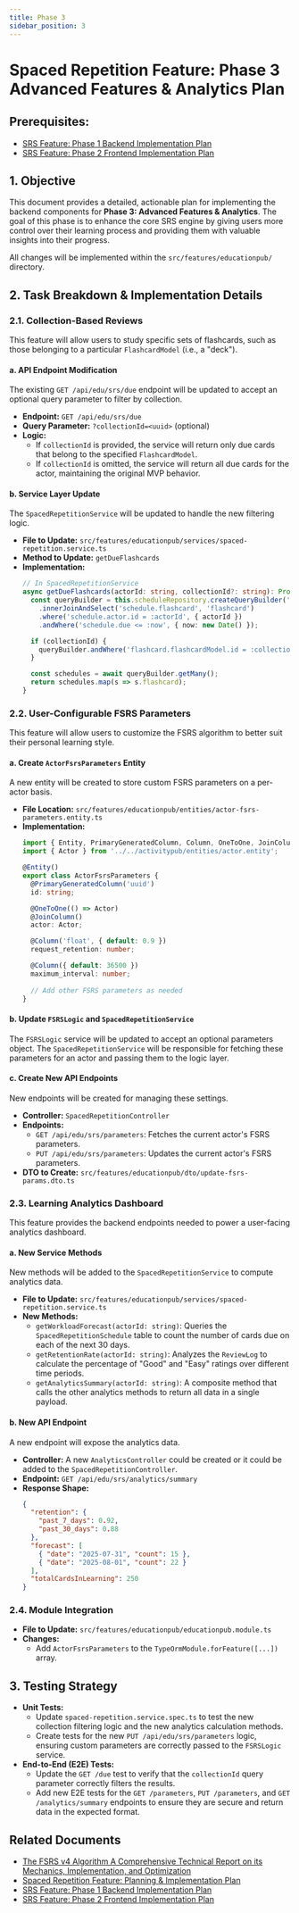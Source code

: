 ```yaml
---
title: Phase 3
sidebar_position: 3
---
```


# Spaced Repetition Feature: Phase 3 Advanced Features & Analytics Plan

## **Prerequisites:**

* [SRS Feature: Phase 1 Backend Implementation Plan](./phase1.md)
* [SRS Feature: Phase 2 Frontend Implementation Plan](./phase2.md)

## 1. Objective

This document provides a detailed, actionable plan for implementing the backend components for **Phase 3: Advanced Features & Analytics**. The goal of this phase is to enhance the core SRS engine by giving users more control over their learning process and providing them with valuable insights into their progress.

All changes will be implemented within the `src/features/educationpub/` directory.

## 2. Task Breakdown & Implementation Details

### 2.1. Collection-Based Reviews

This feature will allow users to study specific sets of flashcards, such as those belonging to a particular `FlashcardModel` (i.e., a "deck").

#### a. API Endpoint Modification

The existing `GET /api/edu/srs/due` endpoint will be updated to accept an optional query parameter to filter by collection.

* **Endpoint:** `GET /api/edu/srs/due`
* **Query Parameter:** `?collectionId=<uuid>` (optional)
* **Logic:**
    * If `collectionId` is provided, the service will return only due cards that belong to the specified `FlashcardModel`.
    * If `collectionId` is omitted, the service will return all due cards for the actor, maintaining the original MVP behavior.

#### b. Service Layer Update

The `SpacedRepetitionService` will be updated to handle the new filtering logic.

* **File to Update:** `src/features/educationpub/services/spaced-repetition.service.ts`
* **Method to Update:** `getDueFlashcards`
* **Implementation:**
    ```typescript
    // In SpacedRepetitionService
    async getDueFlashcards(actorId: string, collectionId?: string): Promise<Flashcard[]> {
      const queryBuilder = this.scheduleRepository.createQueryBuilder('schedule')
        .innerJoinAndSelect('schedule.flashcard', 'flashcard')
        .where('schedule.actor.id = :actorId', { actorId })
        .andWhere('schedule.due <= :now', { now: new Date() });

      if (collectionId) {
        queryBuilder.andWhere('flashcard.flashcardModel.id = :collectionId', { collectionId });
      }

      const schedules = await queryBuilder.getMany();
      return schedules.map(s => s.flashcard);
    }
    ```

### 2.2. User-Configurable FSRS Parameters

This feature will allow users to customize the FSRS algorithm to better suit their personal learning style.

#### a. Create `ActorFsrsParameters` Entity

A new entity will be created to store custom FSRS parameters on a per-actor basis.

* **File Location:** `src/features/educationpub/entities/actor-fsrs-parameters.entity.ts`
* **Implementation:**
    ```typescript
    import { Entity, PrimaryGeneratedColumn, Column, OneToOne, JoinColumn } from 'typeorm';
    import { Actor } from '../../activitypub/entities/actor.entity';

    @Entity()
    export class ActorFsrsParameters {
      @PrimaryGeneratedColumn('uuid')
      id: string;

      @OneToOne(() => Actor)
      @JoinColumn()
      actor: Actor;

      @Column('float', { default: 0.9 })
      request_retention: number;

      @Column({ default: 36500 })
      maximum_interval: number;
      
      // Add other FSRS parameters as needed
    }
    ```

#### b. Update `FSRSLogic` and `SpacedRepetitionService`

The `FSRSLogic` service will be updated to accept an optional parameters object. The `SpacedRepetitionService` will be responsible for fetching these parameters for an actor and passing them to the logic layer.

#### c. Create New API Endpoints

New endpoints will be created for managing these settings.

* **Controller:** `SpacedRepetitionController`
* **Endpoints:**
    * `GET /api/edu/srs/parameters`: Fetches the current actor's FSRS parameters.
    * `PUT /api/edu/srs/parameters`: Updates the current actor's FSRS parameters.
* **DTO to Create:** `src/features/educationpub/dto/update-fsrs-params.dto.ts`

### 2.3. Learning Analytics Dashboard

This feature provides the backend endpoints needed to power a user-facing analytics dashboard.

#### a. New Service Methods

New methods will be added to the `SpacedRepetitionService` to compute analytics data.

* **File to Update:** `src/features/educationpub/services/spaced-repetition.service.ts`
* **New Methods:**
    * `getWorkloadForecast(actorId: string)`: Queries the `SpacedRepetitionSchedule` table to count the number of cards due on each of the next 30 days.
    * `getRetentionRate(actorId: string)`: Analyzes the `ReviewLog` to calculate the percentage of "Good" and "Easy" ratings over different time periods.
    * `getAnalyticsSummary(actorId: string)`: A composite method that calls the other analytics methods to return all data in a single payload.

#### b. New API Endpoint

A new endpoint will expose the analytics data.

* **Controller:** A new `AnalyticsController` could be created or it could be added to the `SpacedRepetitionController`.
* **Endpoint:** `GET /api/edu/srs/analytics/summary`
* **Response Shape:**
    ```json
    {
      "retention": {
        "past_7_days": 0.92,
        "past_30_days": 0.88
      },
      "forecast": [
        { "date": "2025-07-31", "count": 15 },
        { "date": "2025-08-01", "count": 22 }
      ],
      "totalCardsInLearning": 250
    }
    ```

### 2.4. Module Integration

* **File to Update:** `src/features/educationpub/educationpub.module.ts`
* **Changes:**
    * Add `ActorFsrsParameters` to the `TypeOrmModule.forFeature([...])` array.

## 3. Testing Strategy

* **Unit Tests:**
    * Update `spaced-repetition.service.spec.ts` to test the new collection filtering logic and the new analytics calculation methods.
    * Create tests for the new `PUT /api/edu/srs/parameters` logic, ensuring custom parameters are correctly passed to the `FSRSLogic` service.
* **End-to-End (E2E) Tests:**
    * Update the `GET /due` test to verify that the `collectionId` query parameter correctly filters the results.
    * Add new E2E tests for the `GET /parameters`, `PUT /parameters`, and `GET /analytics/summary` endpoints to ensure they are secure and return data in the expected format.

## Related Documents
* [The FSRS v4 Algorithm A Comprehensive Technical Report on its Mechanics, Implementation, and Optimization](/docs/implementation/research/research-report/The%20FSRS%20v4%20Algorithm)
* [Spaced Repetition Feature: Planning & Implementation Plan](./summary.md)
* [SRS Feature: Phase 1 Backend Implementation Plan](./phase1.md)
* [SRS Feature: Phase 2 Frontend Implementation Plan](./phase2.md)

